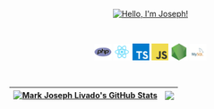 <p align="center">
  <a href="https://github.com/markromolecule" target="_blank">
    <img width="50%" alt="Hello, I'm Joseph!" src="https://i.pinimg.com/originals/9d/d1/a0/9dd1a0c90caa865e3718947e2b91d35e.gif" />
  </a>
</p>

<br />

<p align="center">
  <code><img height="30" alt="PHP" src="https://raw.githubusercontent.com/github/explore/main/topics/php/php.png"></code>
  <code><img height="30" alt="React" src="https://raw.githubusercontent.com/github/explore/main/topics/react/react.png"></code>
  <code><img height="30" alt="TypeScript" src="https://raw.githubusercontent.com/github/explore/main/topics/typescript/typescript.png"></code>
  <code><img height="30" alt="JavaScript" src="https://raw.githubusercontent.com/github/explore/main/topics/javascript/javascript.png"></code>
  <code><img height="30" alt="Node.js" src="https://raw.githubusercontent.com/github/explore/main/topics/nodejs/nodejs.png"></code>
  <code><img height="30" alt="MySQL" src="https://raw.githubusercontent.com/github/explore/main/topics/mysql/mysql.png"></code>
  
</p>

<br />

<div align="center">

| <a href="https://github.com/markromolecule" target="_blank"><img align="center" src="https://github-readme-stats.vercel.app/api?username=markromolecule&theme=dark&hide_border=true&count_private=true&show_icons=true&include_all_commits=true" alt="Mark Joseph Livado's GitHub Stats" /></a> | <a href="https://github.com/markromolecule" target="_blank"><img align="center" src="https://github-readme-stats.vercel.app/api/top-langs/?username=markromolecule&layout=compact&theme=dark&hide_border=true" /></a> |
| ------------- | ------------- |

</div>
